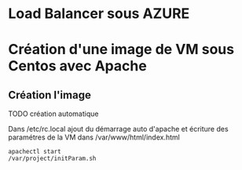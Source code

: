 # Load Balancer sous AZURE

# Création d'une image de VM sous Centos avec Apache

## Création l'image
TODO création automatique

Dans /etc/rc.local ajout du démarrage auto d'apache et écriture des paramétres de la VM dans /var/www/html/index.html

```Shell
apachectl start
/var/project/initParam.sh
```
